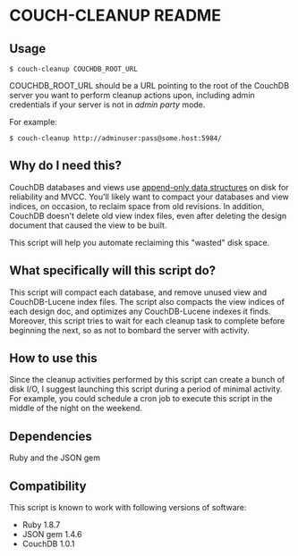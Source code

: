 COUCH-CLEANUP README
===

Usage
---
    $ couch-cleanup COUCHDB_ROOT_URL
COUCHDB_ROOT_URL should be a URL pointing to the root of the CouchDB server you 
want to perform cleanup actions upon, including admin credentials if your server
is not in *admin party* mode.

For example:

    $ couch-cleanup http://adminuser:pass@some.host:5984/

Why do I need this?
---
CouchDB databases and views use
[append-only data structures](http://wiki.apache.org/couchdb/Technical%20Overview#Document_Storage) 
on disk for reliability and MVCC. You'll likely want to compact your databases and
view indices, on occasion, to reclaim space from old revisions. In addition,
CouchDB doesn't delete old view index files, even after deleting the design document
that caused the view to be built.

This script will help you automate reclaiming this "wasted" disk space.

What specifically will this script do?
---
This script will compact each database, and remove unused view and CouchDB-Lucene
index files. The script also compacts the view indices of each design doc, and
optimizes any CouchDB-Lucene indexes it finds. Moreover, this script tries to wait
for each cleanup task to complete before beginning the next, so as not to bombard
the server with activity.

How to use this
---
Since the cleanup activities performed by this script can create a bunch of disk I/O,
I suggest launching this script during a period of minimal activity. For example, you
could schedule a cron job to execute this script in the middle of the night on the weekend.

Dependencies
---
Ruby and the JSON gem

Compatibility
---
This script is known to work with following versions of software:

* Ruby 1.8.7
* JSON gem 1.4.6
* CouchDB 1.0.1
